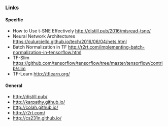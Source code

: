 ### Links

#### Specific
* How to Use t-SNE Effectively http://distill.pub/2016/misread-tsne/
* Neural Network Architectures https://culurciello.github.io/tech/2016/06/04/nets.html
* Batch Normalization in TF http://r2rt.com/implementing-batch-normalization-in-tensorflow.html
* TF-Slim https://github.com/tensorflow/tensorflow/tree/master/tensorflow/contrib/slim
* TF-Learn http://tflearn.org/

#### General
* http://distill.pub/
* http://karpathy.github.io/
* http://colah.github.io/
* http://r2rt.com/
* http://cs231n.github.io/
